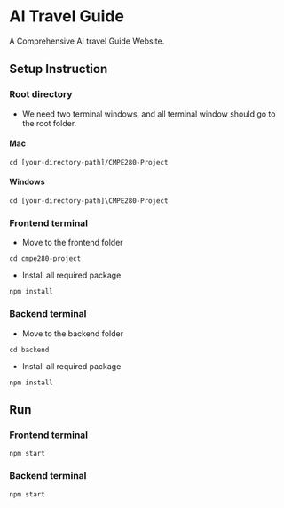 # AI Travel Guide

A Comprehensive AI travel Guide Website.

## Setup Instruction

### Root directory
- We need two terminal windows, and all terminal window should go to the root folder.
#### Mac
```
cd [your-directory-path]/CMPE280-Project
```
#### Windows
```
cd [your-directory-path]\CMPE280-Project
```

### Frontend terminal
- Move to the frontend folder
```
cd cmpe280-project 
```
- Install all required package
```
npm install
```

### Backend terminal
- Move to the backend folder
```
cd backend
```
- Install all required package
```
npm install
```

## Run
### Frontend terminal
```
npm start
```

### Backend terminal
```
npm start
```
